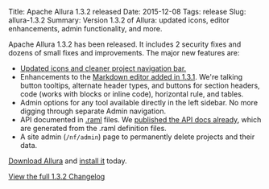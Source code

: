 Title: Apache Allura 1.3.2 released
Date: 2015-12-08
Tags: release
Slug: allura-1.3.2
Summary: Version 1.3.2 of Allura: updated icons, editor enhancements, admin functionality, and more.

Apache Allura 1.3.2 has been released.  It includes 2 security fixes and dozens of small fixes and improvements.  The major
new features are:

* [Updated icons and cleaner project navigation bar.]({filename}/2015-updated-icons.md)
* Enhancements to the [Markdown editor added in 1.3.1]({filename}/2015-markdown-editor.md).  We're talking button
  tooltips, alternate header types, and buttons for section headers, code (works with blocks or inline code), horizontal
  rule, and tables.
* Admin options for any tool available directly in the left sidebar.  No more digging through separate Admin navigation.
* API documented in [.raml](http://raml.org/) files.  We [published the API docs already]({filename}/2015-rest-api-docs.md),
  which are generated from the .raml definition files.
* A site admin (`/nf/admin`) page to permanently delete projects and their data.

[Download Allura](http://www.apache.org/dyn/closer.cgi/allura/) and [install it](https://forge-allura.apache.org/docs/getting_started/installation.html) today.

[View the full 1.3.2 Changelog](https://forge-allura.apache.org/p/allura/git/ci/asf_release_1.3.2/tree/CHANGES)